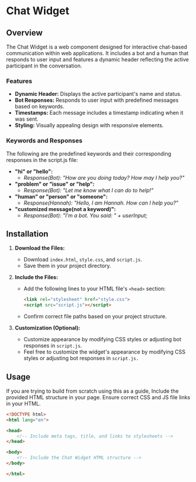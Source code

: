 # Chat Widget

## Overview

The Chat Widget is a web component designed for interactive chat-based communication within web applications. It includes a bot and a human that responds to user input and features a dynamic header reflecting the active participant in the conversation.

### Features

- **Dynamic Header:** Displays the active participant's name and status.
- **Bot Responses:** Responds to user input with predefined messages based on keywords.
- **Timestamps:** Each message includes a timestamp indicating when it was sent.
- **Styling:** Visually appealing design with responsive elements.

### Keywords and Responses
The following are the predefined keywords and their corresponding responses in the script.js file:

- **"hi" or "hello":**
    - *Response(Bot): "How are you doing today? How may I help you?"*
- **"problem" or "issue" or "help":**
    - *Response(Bot): "Let me know what I can do to help!"*
- **"human" or "person" or "someone":**
    - *Response(Hannah): "Hello, I am Hannah. How can I help you?"*
- **"customized message(not a keyword)":**
    - *Response(Bot): "I'm a bot. You said: " + userInput;*

## Installation

1. **Download the Files:**
   - Download `index.html`, `style.css`, and `script.js`.
   - Save them in your project directory.

2. **Include the Files:**
   - Add the following lines to your HTML file's `<head>` section:

     ```html
     <link rel="stylesheet" href="style.css">
     <script src="script.js"></script>
     ```

   - Confirm correct file paths based on your project structure.

3. **Customization (Optional):**
   - Customize appearance by modifying CSS styles or adjusting bot responses in `script.js`.
   - Feel free to customize the widget's appearance by modifying CSS styles or adjusting bot responses in `script.js.`

## Usage

If you are trying to build from scratch using this as a guide, Include the provided HTML structure in your page. Ensure correct CSS and JS file links in your HTML.

```html
<!DOCTYPE html>
<html lang="en">

<head>
    <!-- Include meta tags, title, and links to stylesheets -->
</head>

<body>
    <!-- Include the Chat Widget HTML structure -->
</body>

</html>
